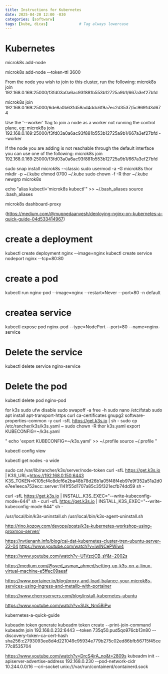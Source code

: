 ```yaml
---
title: Instructions for Kubernetes
date: 2025-04-20 12:00 -030
categories: [softwarw]
tags: [kube, dicas]              # Tag always lowercase
---
```


# Kubernetes



microk8s add-node

microk8s add-node --token-ttl 3600

From the node you wish to join to this cluster, run the following:
microk8s join 192.168.0.169:25000/f3fd03a0a6ac93f881b553b12725a9b1/667a3ef27bfd

microk8s join 192.168.0.169:25000/6de8a0b631d59ad4ddc6f9a7ec2d3537/5c9691d3d674

Use the '--worker' flag to join a node as a worker not running the control plane, eg:
microk8s join 192.168.0.169:25000/f3fd03a0a6ac93f881b553b12725a9b1/667a3ef27bfd --worker

If the node you are adding is not reachable through the default interface you can use one of the following:
microk8s join 192.168.0.169:25000/f3fd03a0a6ac93f881b553b12725a9b1/667a3ef27bfd




sudo snap install microk8s --classic
sudo usermod -a -G microk8s thor
mkdir -p ~/.kube
chmod 0700 ~/.kube
sudo chown -f -R thor ~/.kube
newgrp microk8s

echo "alias kubectl='microk8s kubectl'" >> ~/.bash_aliases
source .bash_aliases

microk8s dashboard-proxy

(https://medium.com/@muppedaanvesh/deploying-nginx-on-kubernetes-a-quick-guide-04d533414967)
# create a deployment
kubectl create deployment nginx --image=nginx
kubectl create service nodeport nginx --tcp=80:80

# create a pod
kubectl run nginx-pod --image=nginx --restart=Never --port=80 -n default
# createa service
kubectl expose pod nginx-pod --type=NodePort --port=80 --name=nginx-service
# Delete the service
kubectl delete service nginx-service
# Delete the pod
kubectl delete pod nginx-pod


for k3s
sudo ufw disable
sudo swapoff -a
free -h
sudo nano /etc/fstab
sudo apt install apt-transport-https curl ca-certificates gnupg2 software-properties-common -y
curl -sfL https://get.k3s.io | sh -
sudo cp /etc/rancher/k3s/k3s.yaml ~
sudo chown -R thor k3s.yaml
export KUBECONFIG=~/k3s.yaml

" echo 'export KUBECONFIG=~/k3s.yaml' >> ~/.profile
  source ~/.profile
"

kubectl config view

kubectl get nodes -o wide

sudo cat /var/lib/rancher/k3s/server/node-token
curl -sfL https://get.k3s.io | K3S_URL=https://192.168.0.150:6443 K3S_TOKEN=K105cf4c8dcf6e2ba48b78d26b1a05f48f4eb97e9f352a51a2d0e7ee1eeca752ecc::server:1141f55d1707a85c35f321ecfb74dd59 sh -

curl -sfL https://get.k3s.io | INSTALL_K3S_EXEC="--write-kubeconfig-mode=644" sh -
curl -sfL https://get.k3s.io | INSTALL_K3S_EXEC="--write-kubeconfig-mode 644" sh -

/usr/local/bin/k3s-uninstall.sh
/usr/local/bin/k3s-agent-uninstall.sh

http://rino.kozow.com/devops/posts/k3s-kubernetes-workshop-using-proxmox-server/

https://nvtienanh.info/blog/cai-dat-kubernetes-cluster-tren-ubuntu-server-22-04
https://www.youtube.com/watch?v=iwlNCePWiw4

https://www.youtube.com/watch?v=U1VzcjCB_sY&t=2002s

https://medium.com/@syed_usman_ahmed/setting-up-k3s-on-a-linux-virtual-machine-e5ffec09aeaf


https://www.portainer.io/blog/proxy-and-load-balance-your-microk8s-services-using-ingress-and-metallb-with-portainer

https://www.cherryservers.com/blog/install-kubernetes-ubuntu

https://www.youtube.com/watch?v=SUk_Nm5BiPw

kubernetes-a-quick-guide

kubeadm token generate
kubeadm token create <kubeadm token generate> --print-join-command
kubeadm join 192.168.0.232:6443 --token 735q50.pud5qo976cb13n80 --discovery-token-ca-cert-hash sha256:c2793093ee8d4d221049c95934e779b275c02ed86bfb56715f45ce77c8535704


https://www.youtube.com/watch?v=DrcS4jrA_no&t=2809s
kubeadm init --apiserver-advertise-address 192.168.0.230 --pod-network-cidr 10.244.0.0/16 --cri-socket unix:///var/run/containerd/containerd.sock
